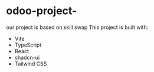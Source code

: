 # odoo-project-
our project is based on skill swap
This project is built with:

- Vite
- TypeScript
- React
- shadcn-ui
- Tailwind CSS
